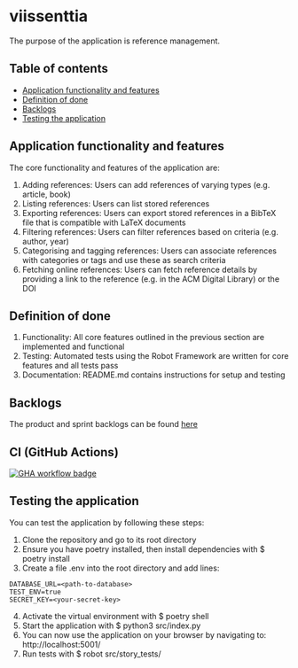 # viissenttia

The purpose of the application is reference management.


## Table of contents
- [Application functionality and features](#application-functionality-and-features)
- [Definition of done](#definition-of-done)
- [Backlogs](#backlogs)
- [Testing the application](#testing-the-application)


## Application functionality and features

The core functionality and features of the application are:

1. Adding references: Users can add references of varying types (e.g. article, book) 
2. Listing references: Users can list stored references
3. Exporting references: Users can export stored references in a BibTeX file that is compatible with LaTeX documents
4. Filtering references: Users can filter references based on criteria (e.g. author, year)
5. Categorising and tagging references: Users can associate references with categories or tags and use these as search criteria
6. Fetching online references: Users can fetch reference details by providing a link to the reference (e.g. in the ACM Digital Library) or the DOI 


## Definition of done

1. Functionality: All core features outlined in the previous section are implemented and functional
2. Testing: Automated tests using the Robot Framework are written for core features and all tests pass
3. Documentation: README.md contains instructions for setup and testing


## Backlogs

The product and sprint backlogs can be found [here](https://helsinkifi-my.sharepoint.com/:x:/g/personal/juzturun_ad_helsinki_fi/ETudBp6OxL5GlwRVfpZgC8cBuwzMSGh-2SWFHwJBbWLTJA?e=7TnnLh)


## CI (GitHub Actions)

[![GHA workflow badge](https://github.com/JuhoTurunen/viissenttia/actions/workflows/ci.yaml/badge.svg)](https://github.com/JuhoTurunen/viissenttia/actions)


## Testing the application

You can test the application by following these steps: 
1. Clone the repository and go to its root directory
2. Ensure you have poetry installed, then install dependencies with $ poetry install
3. Create a file .env into the root directory and add lines:
```
DATABASE_URL=<path-to-database>
TEST_ENV=true
SECRET_KEY=<your-secret-key>
```
4. Activate the virtual environment with $ poetry shell
5. Start the application with $ python3 src/index.py 
6. You can now use the application on your browser by navigating to: http://localhost:5001/
7. Run tests with $ robot src/story_tests/
